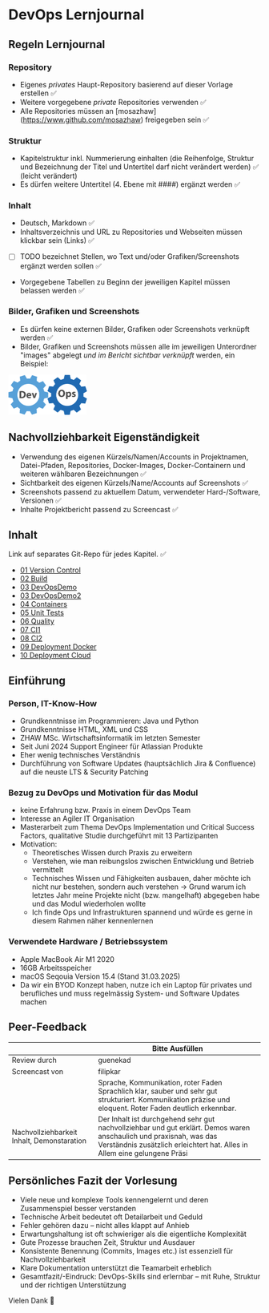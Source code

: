 # DevOps Lernjournal

## Regeln Lernjournal

### Repository
* Eigenes *privates* Haupt-Repository basierend auf dieser Vorlage erstellen ✅
* Weitere vorgegebene *private* Repositories verwenden ✅
* Alle Repositories müssen an [mosazhaw] (https://www.github.com/mosazhaw) freigegeben sein ✅ 

### Struktur
* Kapitelstruktur inkl. Nummerierung einhalten (die Reihenfolge, Struktur und Bezeichnung der Titel und Untertitel darf nicht verändert werden) ✅ (leicht verändert)
* Es dürfen weitere Untertitel (4. Ebene mit ####) ergänzt werden ✅

### Inhalt
* Deutsch, Markdown ✅
* Inhaltsverzeichnis und URL zu Repositories und Webseiten müssen klickbar sein (Links) ✅
* [ ] TODO bezeichnet Stellen, wo Text und/oder Grafiken/Screenshots ergänzt werden sollen ✅
* Vorgegebene Tabellen zu Beginn der jeweiligen Kapitel müssen belassen werden ✅

### Bilder, Grafiken und Screenshots
* Es dürfen keine externen Bilder, Grafiken oder Screenshots verknüpft werden ✅
* Bilder, Grafiken und Screenshots müssen alle im jeweiligen Unterordner "images" abgelegt *und im Bericht sichtbar verknüpft* werden, ein Beispiel:

<img src="images/devops.png" alt="DevOpsLogo" width="157" height="80">

## Nachvollziehbarkeit Eigenständigkeit

* Verwendung des eigenen Kürzels/Namen/Accounts in Projektnamen, Datei-Pfaden, Repositories, Docker-Images, Docker-Containern und weiteren wählbaren Bezeichnungen ✅
* Sichtbarkeit des eigenen Kürzels/Name/Accounts auf Screenshots ✅
* Screenshots passend zu aktuellem Datum, verwendeter Hard-/Software, Versionen ✅
* Inhalte Projektbericht passend zu Screencast ✅

## Inhalt

Link auf separates Git-Repo für jedes Kapitel. ✅

- [01 Version Control](https://github.com/kadi1996/DevOps-01-Version-Control)
- [02 Build](https://github.com/kadi1996/DevOps-02-Build)
- [03 DevOpsDemo](https://github.com/kadi1996/DevOps-03-DevOpsDemo)
- [03 DevOpsDemo2](https://github.com/kadi1996/DevOps-03-DevOpsDemo2)
- [04 Containers](https://github.com/kadi1996/DevOps-04-Containers)
- [05 Unit Tests](https://github.com/kadi1996/DevOps-05-Unit-Tests)
- [06 Quality](https://github.com/kadi1996/DevOps-06-Quality)
- [07 CI1](https://github.com/kadi1996/DevOps-07-CI1-DevOps-08-CI2)
- [08 CI2](https://github.com/kadi1996/DevOps-07-CI1-DevOps-08-CI2?tab=readme-ov-file#lernjournal-cicd-part-2)
- [09 Deployment Docker](https://github.com/kadi1996/DevOps-09-Deployment-Docker)
- [10 Deployment Cloud](https://github.com/kadi1996/DevOps-10-Deployment-Cloud)

## Einführung

### Person, IT-Know-How

- Grundkenntnisse im Programmieren: Java und Python
- Grundkenntnisse HTML, XML und CSS 
- ZHAW MSc. Wirtschaftsinformatik im letzten Semester
- Seit Juni 2024 Support Engineer für Atlassian Produkte
- Eher wenig technisches Verständnis
- Durchführung von Software Updates (hauptsächlich Jira & Confluence) auf die neuste LTS & Security Patching

  

### Bezug zu DevOps und Motivation für das Modul

- keine Erfahrung bzw. Praxis in einem DevOps Team
- Interesse an Agiler IT Organisation
- Masterarbeit zum Thema DevOps Implementation und Critical Success Factors, qualitative Studie durchgeführt mit 13 Partizipanten
- Motivation:
  - Theoretisches Wissen durch Praxis zu erweitern
  - Verstehen, wie man reibungslos zwischen Entwicklung und Betrieb vermittelt
  - Technisches Wissen und Fähigkeiten ausbauen, daher möchte ich nicht nur bestehen, sondern auch verstehen 
      -> Grund warum ich letztes Jahr meine Projekte nicht (bzw. mangelhaft) abgegeben habe und das Modul wiederholen wollte
  - Ich finde Ops und Infrastrukturen spannend und würde es gerne in diesem Rahmen näher kennenlernen
 
    
### Verwendete Hardware / Betriebssystem

- Apple MacBook Air M1 2020
- 16GB Arbeitsspeicher
- macOS Seqouia Version 15.4 (Stand 31.03.2025)
- Da wir ein BYOD Konzept haben, nutze ich ein Laptop für privates und berufliches und muss regelmässig System- und Software Updates machen   



## Peer-Feedback
| | Bitte Ausfüllen |
| ------- | ------- |
| Review durch | guenekad |
| Screencast von | filipkar |
|  | Sprache, Kommunikation, roter Faden Sprachlich klar, sauber und sehr gut strukturiert. Kommunikation präzise und eloquent. Roter Faden deutlich erkennbar. |
| Nachvollziehbarkeit Inhalt, Demonstaration | Der Inhalt ist durchgehend sehr gut nachvollziehbar und gut erklärt. Demos waren anschaulich und praxisnah, was das Verständnis zusätzlich erleichtert hat. Alles in Allem eine gelungene Präsi |

## Persönliches Fazit der Vorlesung

- Viele neue und komplexe Tools kennengelernt und deren Zusammenspiel besser verstanden
- Technische Arbeit bedeutet oft Detailarbeit und Geduld
- Fehler gehören dazu – nicht alles klappt auf Anhieb
- Erwartungshaltung ist oft schwieriger als die eigentliche Komplexität
- Gute Prozesse brauchen Zeit, Struktur und Ausdauer
- Konsistente Benennung (Commits, Images etc.) ist essenziell für Nachvollziehbarkeit
- Klare Dokumentation unterstützt die Teamarbeit erheblich
- Gesamtfazit/-Eindruck: DevOps-Skills sind erlernbar – mit Ruhe, Struktur und der richtigen Unterstützung

Vielen Dank 🙏
